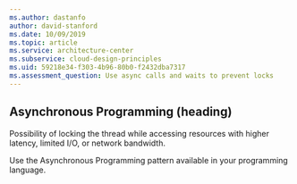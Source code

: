 ```yaml
---
ms.author: dastanfo
author: david-stanford
ms.date: 10/09/2019
ms.topic: article
ms.service: architecture-center
ms.subservice: cloud-design-principles
ms.uid: 59218e34-f303-4b96-80b0-f2432dba7317
ms.assessment_question: Use async calls and waits to prevent locks
---
```

## Asynchronous Programming (heading)

<div class="alert is-warning"><p>Possibility of locking the thread while accessing resources with higher latency, limited I/O, or network bandwidth.</p></div>

Use the Asynchronous Programming pattern available in your programming language.